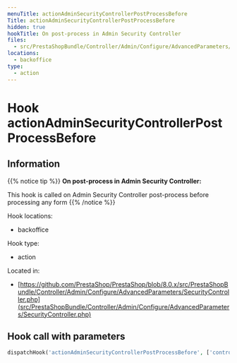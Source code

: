 ```yaml
---
menuTitle: actionAdminSecurityControllerPostProcessBefore
Title: actionAdminSecurityControllerPostProcessBefore
hidden: true
hookTitle: On post-process in Admin Security Controller
files:
  - src/PrestaShopBundle/Controller/Admin/Configure/AdvancedParameters/SecurityController.php
locations:
  - backoffice
type:
  - action
---
```


# Hook actionAdminSecurityControllerPostProcessBefore

## Information

{{% notice tip %}}
**On post-process in Admin Security Controller:** 

This hook is called on Admin Security Controller post-process before processing any form
{{% /notice %}}

Hook locations: 
  - backoffice

Hook type: 
  - action

Located in: 
  - [https://github.com/PrestaShop/PrestaShop/blob/8.0.x/src/PrestaShopBundle/Controller/Admin/Configure/AdvancedParameters/SecurityController.php](src/PrestaShopBundle/Controller/Admin/Configure/AdvancedParameters/SecurityController.php)

## Hook call with parameters

```php
dispatchHook('actionAdminSecurityControllerPostProcessBefore', ['controller' => $this])
```